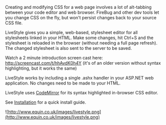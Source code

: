 Creating and modifying CSS for a web page involves a lot of alt-tabbing between your code editor and web browser. FireBug and other dev tools let you change CSS on the fly, but won't persist changes back to your source CSS file.

LiveStyle gives you a simple, web-based, stylesheet editor for all stylesheets linked in your HTML. Make some changes, hit Ctrl+S and the stylesheet is reloaded in the browser (without needing a full page refresh). The changed stylesheet is also sent to the server to be saved.

Watch a 2 minute introduction screen cast here:
http://screencast.com/t/hhAvdK0h4Y (it's of an older version without syntax highlighting, but it works the same)

LiveStyle works by including a single .ashx handler in your ASP.NET web application. No changes need to be made to your HTML.

LiveStyle uses [CodeMirror](http://marijn.haverbeke.nl/codemirror/) for its syntax highlighted in-browser CSS editor.

See [Installation](http://code.google.com/p/livestyle/wiki/Installation) for a quick install guide.


![http://www.equin.co.uk/images/livestyle.png](http://www.equin.co.uk/images/livestyle.png)